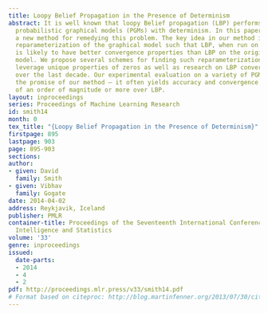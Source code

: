```yaml
---
title: Loopy Belief Propagation in the Presence of Determinism
abstract: It is well known that loopy Belief propagation (LBP) performs poorly on
  probabilistic graphical models (PGMs) with determinism. In this paper, we propose
  a new method for remedying this problem. The key idea in our method is finding a
  reparameterization of the graphical model such that LBP, when run on the reparameterization,
  is likely to have better convergence properties than LBP on the original graphical
  model. We propose several schemes for finding such reparameterizations, all of which
  leverage unique properties of zeros as well as research on LBP convergence done
  over the last decade. Our experimental evaluation on a variety of PGMs clearly demonstrates
  the promise of our method – it often yields accuracy and convergence time improvements
  of an order of magnitude or more over LBP.
layout: inproceedings
series: Proceedings of Machine Learning Research
id: smith14
month: 0
tex_title: "{Loopy Belief Propagation in the Presence of Determinism}"
firstpage: 895
lastpage: 903
page: 895-903
sections: 
author:
- given: David
  family: Smith
- given: Vibhav
  family: Gogate
date: 2014-04-02
address: Reykjavik, Iceland
publisher: PMLR
container-title: Proceedings of the Seventeenth International Conference on Artificial
  Intelligence and Statistics
volume: '33'
genre: inproceedings
issued:
  date-parts:
  - 2014
  - 4
  - 2
pdf: http://proceedings.mlr.press/v33/smith14.pdf
# Format based on citeproc: http://blog.martinfenner.org/2013/07/30/citeproc-yaml-for-bibliographies/
---
```

